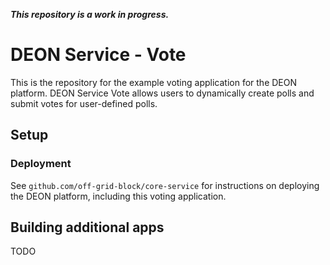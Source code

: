 ***This repository is a work in progress.***

# DEON Service - Vote
This is the repository for the example voting application for the DEON platform. DEON Service Vote allows users to dynamically create polls and submit votes for user-defined polls.

## Setup

### Deployment

See ```github.com/off-grid-block/core-service``` for instructions on deploying the DEON platform, including this voting application.

## Building additional apps

TODO